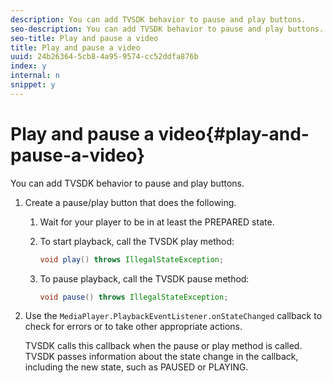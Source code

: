 ```yaml
---
description: You can add TVSDK behavior to pause and play buttons.
seo-description: You can add TVSDK behavior to pause and play buttons.
seo-title: Play and pause a video
title: Play and pause a video
uuid: 24b26364-5cb8-4a95-9574-cc52ddfa876b
index: y
internal: n
snippet: y
---
```


# Play and pause a video{#play-and-pause-a-video}

You can add TVSDK behavior to pause and play buttons.

1. Create a pause/play button that does the following.
   1. Wait for your player to be in at least the PREPARED state.
   1. To start playback, call the TVSDK play method:

      ```java   
      void play() throws IllegalStateException;
      ```

   1. To pause playback, call the TVSDK pause method:

      ```java   
      void pause() throws IllegalStateException;
      ```

1. Use the `MediaPlayer.PlaybackEventListener.onStateChanged` callback to check for errors or to take other appropriate actions.

   TVSDK calls this callback when the pause or play method is called. TVSDK passes information about the state change in the callback, including the new state, such as PAUSED or PLAYING. 

